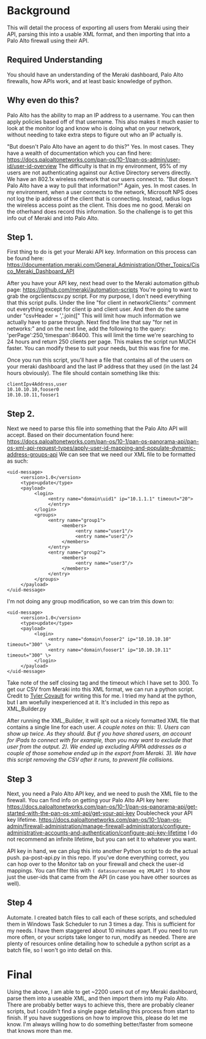 # Background

This will detail the process of exporting all users from Meraki using their API, parsing this into a usable XML format, and then importing that into a Palo Alto firewall using their API.  

## Required Understanding

You should have an understanding of the Meraki dashboard, Palo Alto firewalls, how APIs work, and at least basic knowledge of python. 

## Why even do this? 

Palo Alto has the ability to map an IP address to a username. You can then apply policies based off of that username.  This also makes it much easier to look at the monitor log and know who is doing what on your network, without needing to take extra steps to figure out who an IP actually is.  

"But doesn't Palo Alto have an agent to do this?"  Yes. In most cases.  They have a wealth of documentation which you can find here: https://docs.paloaltonetworks.com/pan-os/10-1/pan-os-admin/user-id/user-id-overview  The difficulty is that in my environment, 95% of my users are not authenticating against our Active Directory servers directly.  We have an 802.1x wireless network that our users connect to. "But doesn't Palo Alto have a way to pull that information?"  Again, yes.  In most cases.  In my environment, when a user connects to the network, Microsoft NPS does not log the ip address of the client that is connecting.  Instead, radius logs the wireless access point as the client.  This does me no good. Meraki on the otherhand does record this information.  So the challenge is to get this info out of Meraki and into Palo Alto. 

## Step 1.

First thing to do is get your Meraki API key. Information on this process can be found here: https://documentation.meraki.com/General_Administration/Other_Topics/Cisco_Meraki_Dashboard_API

After you have your API key, next head over to the Meraki automation github page: https://github.com/meraki/automation-scripts You're going to want to grab the orgclientscsv.py script.  For my purpose, I don't need everything that this script pulls.  Under the line "for client in networkClients:" comment out everything except for client ip and client user. And then do the same under "csvHeader = ','.join(\[" This will limit how much information we actually have to parse through.  Next find the line that say "for net in networks:" and on the next line, add the following to the query: 'perPage':250,'timespan':86400.  This will limit the time we're searching to 24 hours and return 250 clients per page.  This makes the script run MUCH faster.  You can modify these to suit your needs, but this was fine for me. 

Once you run this script, you'll have a file that contains all of the users on your meraki dashboard and the last IP address that they used (in the last 24 hours obviously).  The file should contain something like this: 
```
clientIpv4Address,user
10.10.10.10,fooser0
10.10.10.11,fooser1
```

## Step 2.

Next we need to parse this file into something that the Palo Alto API will accept.  Based on their documentation found here: https://docs.paloaltonetworks.com/pan-os/10-1/pan-os-panorama-api/pan-os-xml-api-request-types/apply-user-id-mapping-and-populate-dynamic-address-groups-api We can see that we need our XML file to be formatted as such:
```
<uid-message> 
     <version>1.0</version> 
     <type>update</type> 
     <payload> 
          <login> 
               <entry name="domain\uid1" ip="10.1.1.1" timeout="20"> 
               </entry> 
          </login> 
          <groups> 
               <entry name="group1"> 
                    <members> 
                         <entry name="user1"/> 
                         <entry name="user2"/> 
                    </members> 
               </entry> 
               <entry name="group2"> 
                    <members> 
                         <entry name="user3"/> 
                    </members> 
               </entry> 
          </groups> 
     </payload> 
</uid-message>
```
I'm not doing any group modification, so we can trim this down to:
```
<uid-message> 
     <version>1.0</version> 
     <type>update</type> 
     <payload> 
          <login> 
               <entry name="domain\fooser2" ip="10.10.10.10" timeout="300" \> 
               <entry name="domain\fooser1" ip="10.10.10.11" timeout="300" \>
          </login> 
     </payload> 
</uid-message>
```
Take note of the self closing tag and the timeout which I have set to 300.  To get our CSV from Meraki into this XML format, we can run a python script. Credit to [Tyler Covault](https://github.com/Tyco2194) for writing this for me.  I tried my hand at the python, but I am woefully inexperienced at it. It's included in this repo as XML_Builder.py

After running the XML_Builder, it will spit out a nicely formatted XML file that contains a single line for each user.  *A couple notes on this: 1). Users can show up twice. As they should. But if you have shared users, an account for iPads to connect with for example, than you may want to exclude that user from the output. 2). We ended up excluding APIPA addresses as a couple of those somehow ended up in the export from Meraki. 3). We have this script removing the CSV after it runs, to prevent file collisions.*

## Step 3

Next, you need a Palo Alto API key, and we need to push the XML file to the firewall. You can find info on getting your Palo Alto API key here: https://docs.paloaltonetworks.com/pan-os/10-1/pan-os-panorama-api/get-started-with-the-pan-os-xml-api/get-your-api-key  Doublecheck your API key lifetime. https://docs.paloaltonetworks.com/pan-os/10-1/pan-os-admin/firewall-administration/manage-firewall-administrators/configure-administrative-accounts-and-authentication/configure-api-key-lifetime  I do not recommend an infinite lifetime, but you can set it to whatever you want. 

API key in hand, we can plug this into another Python script to do the actual push.  pa-post-api.py in this repo. If you've done everything correct, you can hop over to the Monitor tab on your firewall and check the user-id mappings. You can filter this with `( datasourcename eq XMLAPI )` to show just the user-ids that came from the API (in case you have other sources as well). 

## Step 4

Automate.  I created batch files to call each of these scripts, and scheduled them in Windows Task Scheduler to run 3 times a day.  This is sufficient for my needs.  I have them staggered about 10 minutes apart.  If you need to run more often, or your scripts take longer to run, modify as needed. There are plenty of resources online detailing how to schedule a python script as a batch file, so I won't go into detail on this.  

# Final

Using the above, I am able to get ~2200 users out of my Meraki dashboard, parse them into a useable XML, and then import them into my Palo Alto.  There are probably better ways to achieve this, there are probably cleaner scripts, but I couldn't find a single page detailing this process from start to finish.  If you have suggestions on how to improve this, please do let me know.  I'm always willing how to do something better/faster from someone that knows more than me. 

